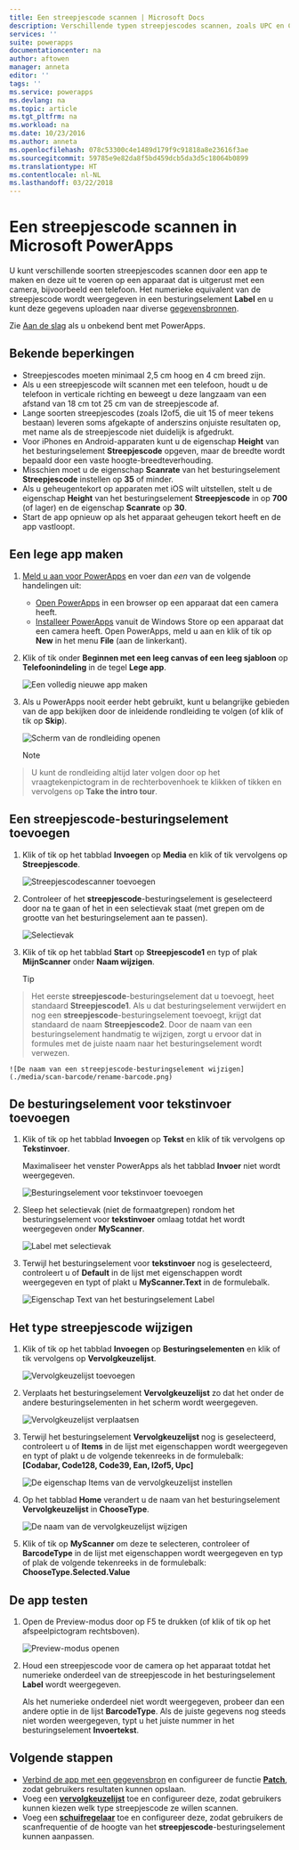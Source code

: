 ```yaml
---
title: Een streepjescode scannen | Microsoft Docs
description: Verschillende typen streepjescodes scannen, zoals UPC en Codabar
services: ''
suite: powerapps
documentationcenter: na
author: aftowen
manager: anneta
editor: ''
tags: ''
ms.service: powerapps
ms.devlang: na
ms.topic: article
ms.tgt_pltfrm: na
ms.workload: na
ms.date: 10/23/2016
ms.author: anneta
ms.openlocfilehash: 078c53300c4e1489d179f9c91818a8e23616f3ae
ms.sourcegitcommit: 59785e9e82da8f5bd459dcb5da3d5c18064b0899
ms.translationtype: HT
ms.contentlocale: nl-NL
ms.lasthandoff: 03/22/2018
---
```

# <a name="scan-a-barcode-in-microsoft-powerapps"></a>Een streepjescode scannen in Microsoft PowerApps
U kunt verschillende soorten streepjescodes scannen door een app te maken en deze uit te voeren op een apparaat dat is uitgerust met een camera, bijvoorbeeld een telefoon. Het numerieke equivalent van de streepjescode wordt weergegeven in een besturingselement **Label** en u kunt deze gegevens uploaden naar diverse [gegevensbronnen](connections-list.md).

Zie [Aan de slag](getting-started.md) als u onbekend bent met PowerApps.

## <a name="known-limitations"></a>Bekende beperkingen
* Streepjescodes moeten minimaal 2,5 cm hoog en 4 cm breed zijn.
* Als u een streepjescode wilt scannen met een telefoon, houdt u de telefoon in verticale richting en beweegt u deze langzaam van een afstand van 18 cm tot 25 cm van de streepjescode af.
* Lange soorten streepjescodes (zoals I2of5, die uit 15 of meer tekens bestaan) leveren soms afgekapte of anderszins onjuiste resultaten op, met name als de streepjescode niet duidelijk is afgedrukt.
* Voor iPhones en Android-apparaten kunt u de eigenschap **Height** van het besturingselement **Streepjescode** opgeven, maar de breedte wordt bepaald door een vaste hoogte-breedteverhouding.
* Misschien moet u de eigenschap **Scanrate** van het besturingselement **Streepjescode** instellen op **35** of minder.
* Als u geheugentekort op apparaten met iOS wilt uitstellen, stelt u de eigenschap **Height** van het besturingselement **Streepjescode** in op **700** (of lager) en de eigenschap **Scanrate** op **30**.
* Start de app opnieuw op als het apparaat geheugen tekort heeft en de app vastloopt.

## <a name="create-a-blank-app"></a>Een lege app maken
1. [Meld u aan voor PowerApps](../signup-for-powerapps.md) en voer dan *een* van de volgende handelingen uit:

   * [Open PowerApps](https://create.powerapps.com/api/start) in een browser op een apparaat dat een camera heeft.
   * [Installeer PowerApps](http://aka.ms/powerappsinstall) vanuit de Windows Store op een apparaat dat een camera heeft. Open PowerApps, meld u aan en klik of tik op **New** in het menu **File** (aan de linkerkant).

2. Klik of tik onder **Beginnen met een leeg canvas of een leeg sjabloon** op **Telefoonindeling** in de tegel **Lege app**.

    ![Een volledig nieuwe app maken](./media/scan-barcode/create-from-blank.png)

3. Als u PowerApps nooit eerder hebt gebruikt, kunt u belangrijke gebieden van de app bekijken door de inleidende rondleiding te volgen (of klik of tik op **Skip**).

    ![Scherm van de rondleiding openen](./media/scan-barcode/quick-tour.png)

    > [!NOTE]
> U kunt de rondleiding altijd later volgen door op het vraagtekenpictogram in de rechterbovenhoek te klikken of tikken en vervolgens op **Take the intro tour**.

## <a name="add-a-barcode-control"></a>Een streepjescode-besturingselement toevoegen
1. Klik of tik op het tabblad **Invoegen** op **Media** en klik of tik vervolgens op **Streepjescode**.

    ![Streepjescodescanner toevoegen](./media/scan-barcode/add-scanner.png)

2. Controleer of het **streepjescode**-besturingselement is geselecteerd door na te gaan of het in een selectievak staat (met grepen om de grootte van het besturingselement aan te passen).

    ![Selectievak](./media/scan-barcode/selection-box.png)

3. Klik of tik op het tabblad **Start** op **Streepjescode1** en typ of plak **MijnScanner** onder **Naam wijzigen**.

    > [!TIP]
> Het eerste **streepjescode**-besturingselement dat u toevoegt, heet standaard **Streepjescode1**. Als u dat besturingselement verwijdert en nog een **streepjescode**-besturingselement toevoegt, krijgt dat standaard de naam **Streepjescode2**. Door de naam van een besturingselement handmatig te wijzigen, zorgt u ervoor dat in formules met de juiste naam naar het besturingselement wordt verwezen.

    ![De naam van een streepjescode-besturingselement wijzigen](./media/scan-barcode/rename-barcode.png)

## <a name="add-a-text-input-control"></a>De besturingselement voor tekstinvoer toevoegen
1. Klik of tik op het tabblad **Invoegen** op **Tekst** en klik of tik vervolgens op **Tekstinvoer**.

    Maximaliseer het venster PowerApps als het tabblad **Invoer** niet wordt weergegeven.

    ![Besturingselement voor tekstinvoer toevoegen](./media/scan-barcode/add-text-input.png)

2. Sleep het selectievak (niet de formaatgrepen) rondom het besturingselement voor **tekstinvoer** omlaag totdat het wordt weergegeven onder **MyScanner**.

    ![Label met selectievak](./media/scan-barcode/move-input-text.png)

3. Terwijl het besturingselement voor **tekstinvoer** nog is geselecteerd, controleert u of **Default** in de lijst met eigenschappen wordt weergegeven en typt of plakt u **MyScanner.Text** in de formulebalk.

    ![Eigenschap Text van het besturingselement Label](./media/scan-barcode/default-text.png)

## <a name="change-the-barcode-type"></a>Het type streepjescode wijzigen
1. Klik of tik op het tabblad **Invoegen** op **Besturingselementen** en klik of tik vervolgens op **Vervolgkeuzelijst**.

    ![Vervolgkeuzelijst toevoegen](./media/scan-barcode/insert-dropdown.png)

2. Verplaats het besturingselement **Vervolgkeuzelijst** zo dat het onder de andere besturingselementen in het scherm wordt weergegeven.

    ![Vervolgkeuzelijst verplaatsen](./media/scan-barcode/move-dropdown.png)

3. Terwijl het besturingselement **Vervolgkeuzelijst** nog is geselecteerd, controleert u of **Items** in de lijst met eigenschappen wordt weergegeven en typt of plakt u de volgende tekenreeks in de formulebalk:<br>
    **[Codabar, Code128, Code39, Ean, I2of5, Upc]**

    ![De eigenschap Items van de vervolgkeuzelijst instellen](./media/scan-barcode/items-property.png)

4. Op het tabblad **Home** verandert u de naam van het besturingselement **Vervolgkeuzelijst** in **ChooseType**.

    ![De naam van de vervolgkeuzelijst wijzigen](./media/scan-barcode/rename-dropdown.png)

5. Klik of tik op **MyScanner** om deze te selecteren, controleer of **BarcodeType** in de lijst met eigenschappen wordt weergegeven en typ of plak de volgende tekenreeks in de formulebalk:<br>
    **ChooseType.Selected.Value**

## <a name="test-the-app"></a>De app testen
1. Open de Preview-modus door op F5 te drukken (of klik of tik op het afspeelpictogram rechtsboven).

    ![Preview-modus openen](./media/scan-barcode/open-preview.png)

2. Houd een streepjescode voor de camera op het apparaat totdat het numerieke onderdeel van de streepjescode in het besturingselement **Label** wordt weergegeven.

    Als het numerieke onderdeel niet wordt weergegeven, probeer dan een andere optie in de lijst **BarcodeType**. Als de juiste gegevens nog steeds niet worden weergegeven, typt u het juiste nummer in het besturingselement **Invoertekst**.

## <a name="next-steps"></a>Volgende stappen
* [Verbind de app met een gegevensbron](add-data-connection.md) en configureer de functie **[Patch](functions/function-patch.md)**, zodat gebruikers resultaten kunnen opslaan.
* Voeg een **[vervolgkeuzelijst](controls/control-drop-down.md)** toe en configureer deze, zodat gebruikers kunnen kiezen welk type streepjescode ze willen scannen.
* Voeg een **[schuifregelaar](controls/control-slider.md)** toe en configureer deze, zodat gebruikers de scanfrequentie of de hoogte van het **streepjescode**-besturingselement kunnen aanpassen.
